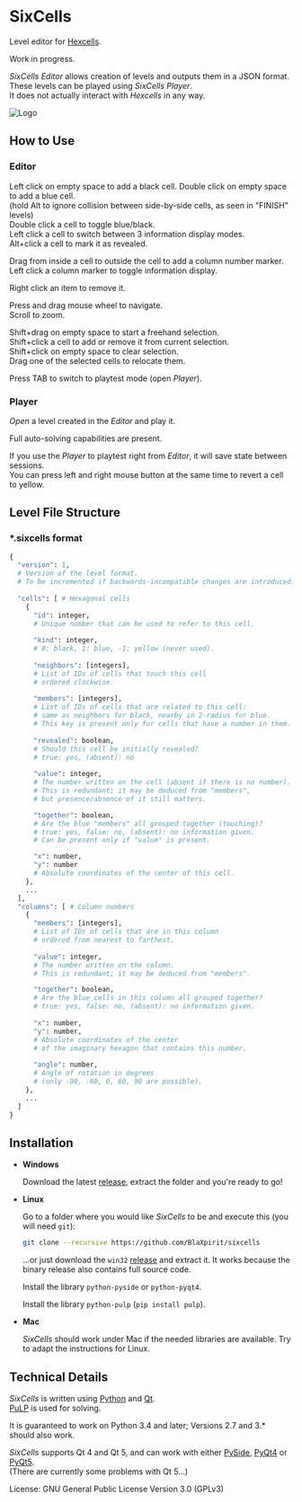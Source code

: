 # SixCells

Level editor for [Hexcells](http://store.steampowered.com/sub/50074/).

Work in progress.

*SixCells Editor* allows creation of levels and outputs them in a JSON format.
These levels can be played using *SixCells Player*.  
It does not actually interact with *Hexcells* in any way.

![Logo](https://raw.githubusercontent.com/BlaXpirit/sixcells/master/logo.png)

## How to Use

### Editor

Left click on empty space to add a black cell.
Double click on empty space to add a blue cell.  
(hold Alt to ignore collision between side-by-side cells, as seen in "FINISH" levels)  
Double click a cell to toggle blue/black.  
Left click a cell to switch between 3 information display modes.  
Alt+click a cell to mark it as revealed.  

Drag from inside a cell to outside the cell to add a column number marker.  
Left click a column marker to toggle information display.  

Right click an item to remove it.  

Press and drag mouse wheel to navigate.  
Scroll to zoom.  

Shift+drag on empty space to start a freehand selection.  
Shift+click a cell to add or remove it from current selection.  
Shift+click on empty space to clear selection.  
Drag one of the selected cells to relocate them.  

Press TAB to switch to playtest mode (open *Player*).  

### Player

*Open* a level created in the *Editor* and play it.

Full auto-solving capabilities are present.  

If you use the *Player* to playtest right from *Editor*, it will save state between sessions.  
You can press left and right mouse button at the same time to revert a cell to yellow.  


## Level File Structure

### *.sixcells format

```python
{
  "version": 1,
  # Version of the level format.
  # To be incremented if backwards-incompatible changes are introduced.
  
  "cells": [ # Hexagonal cells
    {
      "id": integer,
      # Unique number that can be used to refer to this cell.
      
      "kind": integer,
      # 0: black, 1: blue, -1: yellow (never used).
      
      "neighbors": [integers],
      # List of IDs of cells that touch this cell
      # ordered clockwise.
      
      "members": [integers],
      # List of IDs of cells that are related to this cell:
      # same as neighbors for black, nearby in 2-radius for blue.
      # This key is present only for cells that have a number in them.
      
      "revealed": boolean,
      # Should this cell be initially revealed?
      # true: yes, (absent): no
      
      "value": integer,
      # The number written on the cell (absent if there is no number).
      # This is redundant; it may be deduced from "members",
      # but presence/absence of it still matters.

      "together": boolean,
      # Are the blue "members" all grouped together (touching)?
      # true: yes, false: no, (absent): no information given.
      # Can be present only if "value" is present.

      "x": number,
      "y": number
      # Absolute coordinates of the center of this cell.
    },
    ...
  ], 
  "columns": [ # Column numbers
    {
      "members": [integers],
      # List of IDs of cells that are in this column
      # ordered from nearest to farthest.
      
      "value": integer,
      # The number written on the column.
      # This is redundant; it may be deduced from "members".

      "together": boolean,
      # Are the blue cells in this column all grouped together?
      # true: yes, false: no, (absent): no information given.
      
      "x": number,
      "y": number,
      # Absolute coordinates of the center
      # of the imaginary hexagon that contains this number.
      
      "angle": number,
      # Angle of rotation in degrees
      # (only -90, -60, 0, 60, 90 are possible).
    },
    ...
  ]
}
```


## Installation

- **Windows**

  Download the latest [release](https://github.com/BlaXpirit/sixcells/releases), extract the folder and you're ready to go!

- **Linux**

  Go to a folder where you would like *SixCells* to be and execute this (you will need `git`):

  ```bash
  git clone --recursive https://github.com/BlaXpirit/sixcells
  ```
  
  ...or just download the `win32` [release](https://github.com/BlaXpirit/sixcells/releases) and extract it. It works because the binary release also contains full source code.
  
  Install the library `python-pyside` or `python-pyqt4`.
  
  Install the library `python-pulp` (`pip install pulp`).

- **Mac**
  
  *SixCells* should work under Mac if the needed libraries are available. Try to adapt the instructions for Linux.

  
## Technical Details

*SixCells* is written using [Python](http://python.org/) and [Qt](http://qt-project.org/).  
[PuLP](https://pypi.python.org/pypi/PuLP) is used for solving.  

It is guaranteed to work on Python 3.4 and later; Versions 2.7 and 3.* should also work.

*SixCells* supports Qt 4 and Qt 5, and can work with either [PySide](http://pyside.org/), [PyQt4](http://www.riverbankcomputing.co.uk/software/pyqt/download) or [PyQt5](http://www.riverbankcomputing.co.uk/software/pyqt/download5).  
(There are currently some problems with Qt 5...)

License: GNU General Public License Version 3.0 (GPLv3)
